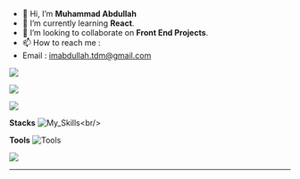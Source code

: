- 👋 Hi, I’m **Muhammad Abdullah**
- 🌱 I’m currently learning **React**.
- 💞️ I’m looking to collaborate on **Front End Projects**.
- 📫 How to reach me :
- Email : imabdullah.tdm@gmail.com  

<!---
abdullah-dev5/abdullah-dev5 is a ✨ special ✨ repository because its `README.md` (this file) appears on your GitHub profile.
You can click the Preview link to take a look at your changes.
--->
![](http://github-profile-summary-cards.vercel.app/api/cards/profile-details?username=abdullah-dev5&theme=nord_bright)<br/>

![](https://github-readme-streak-stats.herokuapp.com/?user=abdullah-dev5&theme=nord_bright&hide_border=false)

![](https://github-readme-stats.vercel.app/api/top-langs/?username=abdullah-dev5&theme=nord_bright&hide_border=false&include_all_commits=false&count_private=false&layout=compact)<br/>

**Stacks**
![My_Skills](https://skillicons.dev/icons?i=html,css,tailwind,bootstrap,js,react,redux,nodejs,express,java,linux,bash,cpp,mongodb,mysql,sqlite,git,github,)<br/>

**Tools**
![Tools](https://skillicons.dev/icons?i=vite,vscode,vercel,postman,idea,figma)<br/>

![](https://visitcount.itsvg.in/api?id=abdullah-dev5&icon=9&color=0)

---
